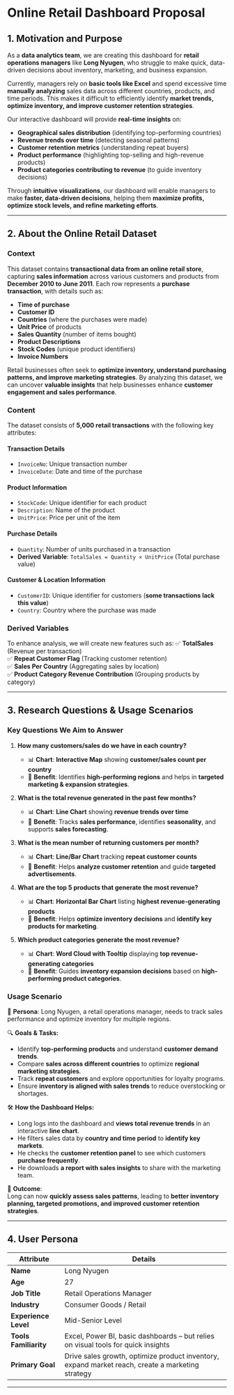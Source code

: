 # **Online Retail Dashboard Proposal**

## **1. Motivation and Purpose**  

As a **data analytics team**, we are creating this dashboard for **retail operations managers** like **Long Nyugen**, who struggle to make quick, data-driven decisions about inventory, marketing, and business expansion.  

Currently, managers rely on **basic tools like Excel** and spend excessive time **manually analyzing** sales data across different countries, products, and time periods. This makes it difficult to efficiently identify **market trends, optimize inventory, and improve customer retention strategies**.  

Our interactive dashboard will provide **real-time insights** on:
- **Geographical sales distribution** (identifying top-performing countries)
- **Revenue trends over time** (detecting seasonal patterns)
- **Customer retention metrics** (understanding repeat buyers)
- **Product performance** (highlighting top-selling and high-revenue products)
- **Product categories contributing to revenue** (to guide inventory decisions)

Through **intuitive visualizations**, our dashboard will enable managers to make **faster, data-driven decisions**, helping them **maximize profits, optimize stock levels, and refine marketing efforts**.  

---

## **2. About the Online Retail Dataset**  

### **Context**  
This dataset contains **transactional data from an online retail store**, capturing **sales information** across various customers and products from **December 2010 to June 2011**. Each row represents a **purchase transaction**, with details such as:  
- **Time of purchase**  
- **Customer ID**  
- **Countries** (where the purchases were made)  
- **Unit Price** of products  
- **Sales Quantity** (number of items bought)  
- **Product Descriptions**  
- **Stock Codes** (unique product identifiers)  
- **Invoice Numbers**  

Retail businesses often seek to **optimize inventory, understand purchasing patterns, and improve marketing strategies**. By analyzing this dataset, we can uncover **valuable insights** that help businesses enhance **customer engagement and sales performance**.  

### **Content**  
The dataset consists of **5,000 retail transactions** with the following key attributes:

#### **Transaction Details**  
- `InvoiceNo`: Unique transaction number  
- `InvoiceDate`: Date and time of the purchase  

#### **Product Information**  
- `StockCode`: Unique identifier for each product  
- `Description`: Name of the product  
- `UnitPrice`: Price per unit of the item  

#### **Purchase Details**  
- `Quantity`: Number of units purchased in a transaction  
- **Derived Variable**: `TotalSales = Quantity × UnitPrice` (Total purchase value)  

#### **Customer & Location Information**  
- `CustomerID`: Unique identifier for customers (**some transactions lack this value**)  
- `Country`: Country where the purchase was made  

### **Derived Variables**  
To enhance analysis, we will create new features such as:
✅ **TotalSales** (Revenue per transaction)  
✅ **Repeat Customer Flag** (Tracking customer retention)  
✅ **Sales Per Country** (Aggregating sales by location)  
✅ **Product Category Revenue Contribution** (Grouping products by category)  

---

## **3. Research Questions & Usage Scenarios**  

### **Key Questions We Aim to Answer**  
1. **How many customers/sales do we have in each country?**  
   - 📊 **Chart**: **Interactive Map** showing **customer/sales count per country**  
   - 🎯 **Benefit**: Identifies **high-performing regions** and helps in **targeted marketing & expansion strategies**.  

2. **What is the total revenue generated in the past few months?**  
   - 📊 **Chart**: **Line Chart** showing **revenue trends over time**  
   - 🎯 **Benefit**: Tracks **sales performance**, identifies **seasonality**, and supports **sales forecasting**.  

3. **What is the mean number of returning customers per month?**  
   - 📊 **Chart**: **Line/Bar Chart** tracking **repeat customer counts**  
   - 🎯 **Benefit**: Helps **analyze customer retention** and guide **targeted advertisements**.  

4. **What are the top 5 products that generate the most revenue?**  
   - 📊 **Chart**: **Horizontal Bar Chart** listing **highest revenue-generating products**  
   - 🎯 **Benefit**: Helps **optimize inventory decisions** and **identify key products for marketing**.  

5. **Which product categories generate the most revenue?**  
   - 📊 **Chart**: **Word Cloud with Tooltip** displaying **top revenue-generating categories**  
   - 🎯 **Benefit**: Guides **inventory expansion decisions** based on **high-performing product categories**.  

### **Usage Scenario**  
📌 **Persona**: Long Nyugen, a retail operations manager, needs to track sales performance and optimize inventory for multiple regions.  

🔍 **Goals & Tasks:**  
- Identify **top-performing products** and understand **customer demand trends**.  
- Compare **sales across different countries** to optimize **regional marketing strategies**.  
- Track **repeat customers** and explore opportunities for loyalty programs.  
- Ensure **inventory is aligned with sales trends** to reduce overstocking or shortages.  

🛠️ **How the Dashboard Helps:**  
- Long logs into the dashboard and **views total revenue trends** in an interactive **line chart**.  
- He filters sales data by **country and time period** to **identify key markets**.   
- He checks the **customer retention panel** to see which customers **purchase frequently**.  
- He downloads **a report with sales insights** to share with the marketing team.  

🎯 **Outcome**:  
Long can now **quickly assess sales patterns**, leading to **better inventory planning, targeted promotions, and improved customer retention strategies**.  

---

## **4. User Persona**  

| Attribute | Details |
|-----------|---------|
| **Name** | Long Nyugen |
| **Age** | 27 |
| **Job Title** | Retail Operations Manager |
| **Industry** | Consumer Goods / Retail |
| **Experience Level** | Mid-Senior Level |
| **Tools Familiarity** | Excel, Power BI, basic dashboards – but relies on visual tools for quick insights |
| **Primary Goal** | Drive sales growth, optimize product inventory, expand market reach, create a marketing strategy |

---

